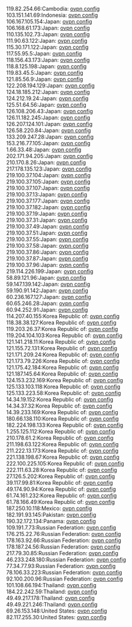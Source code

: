 119.82.254.66:Cambodia: [ovpn config](vpn/119_82_254_66.ovpn)  
103.151.141.69:Indonesia: [ovpn config](vpn/103_151_141_69.ovpn)  
106.167.105.154:Japan: [ovpn config](vpn/106_167_105_154.ovpn)  
106.168.61.173:Japan: [ovpn config](vpn/106_168_61_173.ovpn)  
110.135.102.73:Japan: [ovpn config](vpn/110_135_102_73.ovpn)  
111.90.63.122:Japan: [ovpn config](vpn/111_90_63_122.ovpn)  
115.30.171.122:Japan: [ovpn config](vpn/115_30_171_122.ovpn)  
117.55.95.5:Japan: [ovpn config](vpn/117_55_95_5.ovpn)  
118.156.43.173:Japan: [ovpn config](vpn/118_156_43_173.ovpn)  
118.8.125.198:Japan: [ovpn config](vpn/118_8_125_198.ovpn)  
119.83.45.5:Japan: [ovpn config](vpn/119_83_45_5.ovpn)  
121.85.56.9:Japan: [ovpn config](vpn/121_85_56_9.ovpn)  
122.208.194.129:Japan: [ovpn config](vpn/122_208_194_129.ovpn)  
124.18.185.212:Japan: [ovpn config](vpn/124_18_185_212.ovpn)  
124.212.19.24:Japan: [ovpn config](vpn/124_212_19_24.ovpn)  
125.51.64.56:Japan: [ovpn config](vpn/125_51_64_56.ovpn)  
126.108.206.43:Japan: [ovpn config](vpn/126_108_206_43.ovpn)  
126.11.182.245:Japan: [ovpn config](vpn/126_11_182_245.ovpn)  
126.207.124.101:Japan: [ovpn config](vpn/126_207_124_101.ovpn)  
126.58.220.84:Japan: [ovpn config](vpn/126_58_220_84.ovpn)  
133.209.247.28:Japan: [ovpn config](vpn/133_209_247_28.ovpn)  
153.216.77.105:Japan: [ovpn config](vpn/153_216_77_105.ovpn)  
1.66.33.48:Japan: [ovpn config](vpn/1_66_33_48.ovpn)  
202.171.94.205:Japan: [ovpn config](vpn/202_171_94_205.ovpn)  
210.170.8.26:Japan: [ovpn config](vpn/210_170_8_26.ovpn)  
217.178.135.123:Japan: [ovpn config](vpn/217_178_135_123.ovpn)  
219.100.37.104:Japan: [ovpn config](vpn/219_100_37_104.ovpn)  
219.100.37.105:Japan: [ovpn config](vpn/219_100_37_105.ovpn)  
219.100.37.107:Japan: [ovpn config](vpn/219_100_37_107.ovpn)  
219.100.37.13:Japan: [ovpn config](vpn/219_100_37_13.ovpn)  
219.100.37.177:Japan: [ovpn config](vpn/219_100_37_177.ovpn)  
219.100.37.182:Japan: [ovpn config](vpn/219_100_37_182.ovpn)  
219.100.37.19:Japan: [ovpn config](vpn/219_100_37_19.ovpn)  
219.100.37.31:Japan: [ovpn config](vpn/219_100_37_31.ovpn)  
219.100.37.49:Japan: [ovpn config](vpn/219_100_37_49.ovpn)  
219.100.37.51:Japan: [ovpn config](vpn/219_100_37_51.ovpn)  
219.100.37.55:Japan: [ovpn config](vpn/219_100_37_55.ovpn)  
219.100.37.58:Japan: [ovpn config](vpn/219_100_37_58.ovpn)  
219.100.37.86:Japan: [ovpn config](vpn/219_100_37_86.ovpn)  
219.100.37.87:Japan: [ovpn config](vpn/219_100_37_87.ovpn)  
219.100.37.96:Japan: [ovpn config](vpn/219_100_37_96.ovpn)  
219.114.226.199:Japan: [ovpn config](vpn/219_114_226_199.ovpn)  
58.89.121.96:Japan: [ovpn config](vpn/58_89_121_96.ovpn)  
59.147.139.142:Japan: [ovpn config](vpn/59_147_139_142.ovpn)  
59.190.91.142:Japan: [ovpn config](vpn/59_190_91_142.ovpn)  
60.236.167.127:Japan: [ovpn config](vpn/60_236_167_127.ovpn)  
60.65.246.28:Japan: [ovpn config](vpn/60_65_246_28.ovpn)  
60.94.252.91:Japan: [ovpn config](vpn/60_94_252_91.ovpn)  
114.207.40.155:Korea Republic of: [ovpn config](vpn/114_207_40_155.ovpn)  
118.38.38.127:Korea Republic of: [ovpn config](vpn/118_38_38_127.ovpn)  
119.203.26.37:Korea Republic of: [ovpn config](vpn/119_203_26_37.ovpn)  
119.204.104.103:Korea Republic of: [ovpn config](vpn/119_204_104_103.ovpn)  
121.141.218.11:Korea Republic of: [ovpn config](vpn/121_141_218_11.ovpn)  
121.155.72.131:Korea Republic of: [ovpn config](vpn/121_155_72_131.ovpn)  
121.171.209.24:Korea Republic of: [ovpn config](vpn/121_171_209_24.ovpn)  
121.173.79.226:Korea Republic of: [ovpn config](vpn/121_173_79_226.ovpn)  
121.175.42.184:Korea Republic of: [ovpn config](vpn/121_175_42_184.ovpn)  
121.187.145.64:Korea Republic of: [ovpn config](vpn/121_187_145_64.ovpn)  
124.153.232.169:Korea Republic of: [ovpn config](vpn/124_153_232_169.ovpn)  
125.133.103.118:Korea Republic of: [ovpn config](vpn/125_133_103_118.ovpn)  
125.133.223.58:Korea Republic of: [ovpn config](vpn/125_133_223_58.ovpn)  
14.34.19.152:Korea Republic of: [ovpn config](vpn/14_34_19_152.ovpn)  
14.34.37.32:Korea Republic of: [ovpn config](vpn/14_34_37_32.ovpn)  
14.39.233.169:Korea Republic of: [ovpn config](vpn/14_39_233_169.ovpn)  
180.66.138.110:Korea Republic of: [ovpn config](vpn/180_66_138_110.ovpn)  
182.224.198.133:Korea Republic of: [ovpn config](vpn/182_224_198_133.ovpn)  
1.255.125.112:Korea Republic of: [ovpn config](vpn/1_255_125_112.ovpn)  
210.178.61.2:Korea Republic of: [ovpn config](vpn/210_178_61_2.ovpn)  
211.198.63.122:Korea Republic of: [ovpn config](vpn/211_198_63_122.ovpn)  
211.222.13.173:Korea Republic of: [ovpn config](vpn/211_222_13_173.ovpn)  
221.138.198.67:Korea Republic of: [ovpn config](vpn/221_138_198_67.ovpn)  
222.100.225.105:Korea Republic of: [ovpn config](vpn/222_100_225_105.ovpn)  
222.111.63.28:Korea Republic of: [ovpn config](vpn/222_111_63_28.ovpn)  
27.126.5.202:Korea Republic of: [ovpn config](vpn/27_126_5_202.ovpn)  
39.117.99.81:Korea Republic of: [ovpn config](vpn/39_117_99_81.ovpn)  
49.174.90.94:Korea Republic of: [ovpn config](vpn/49_174_90_94.ovpn)  
61.74.161.232:Korea Republic of: [ovpn config](vpn/61_74_161_232.ovpn)  
61.78.166.49:Korea Republic of: [ovpn config](vpn/61_78_166_49.ovpn)  
187.250.10.118:Mexico: [ovpn config](vpn/187_250_10_118.ovpn)  
182.191.93.145:Pakistan: [ovpn config](vpn/182_191_93_145.ovpn)  
190.32.172.134:Panama: [ovpn config](vpn/190_32_172_134.ovpn)  
109.191.7.73:Russian Federation: [ovpn config](vpn/109_191_7_73.ovpn)  
176.215.22.76:Russian Federation: [ovpn config](vpn/176_215_22_76.ovpn)  
178.163.92.66:Russian Federation: [ovpn config](vpn/178_163_92_66.ovpn)  
178.187.24.56:Russian Federation: [ovpn config](vpn/178_187_24_56.ovpn)  
217.79.30.85:Russian Federation: [ovpn config](vpn/217_79_30_85.ovpn)  
46.233.248.180:Russian Federation: [ovpn config](vpn/46_233_248_180.ovpn)  
77.34.77.93:Russian Federation: [ovpn config](vpn/77_34_77_93.ovpn)  
78.106.33.223:Russian Federation: [ovpn config](vpn/78_106_33_223.ovpn)  
92.100.200.96:Russian Federation: [ovpn config](vpn/92_100_200_96.ovpn)  
101.108.66.194:Thailand: [ovpn config](vpn/101_108_66_194.ovpn)  
184.22.242.59:Thailand: [ovpn config](vpn/184_22_242_59.ovpn)  
49.49.217.178:Thailand: [ovpn config](vpn/49_49_217_178.ovpn)  
49.49.221.246:Thailand: [ovpn config](vpn/49_49_221_246.ovpn)  
69.26.153.148:United States: [ovpn config](vpn/69_26_153_148.ovpn)  
82.117.255.30:United States: [ovpn config](vpn/82_117_255_30.ovpn)  
